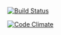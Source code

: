 [![Build Status](https://travis-ci.org/stavcd/stavcd.svg?branch=first-task)](https://travis-ci.org/stavcd/stavcd)

[![Code Climate](https://codeclimate.com/github/stavcd/stavcd/badges/gpa.svg)](https://codeclimate.com/github/stavcd/stavcd)